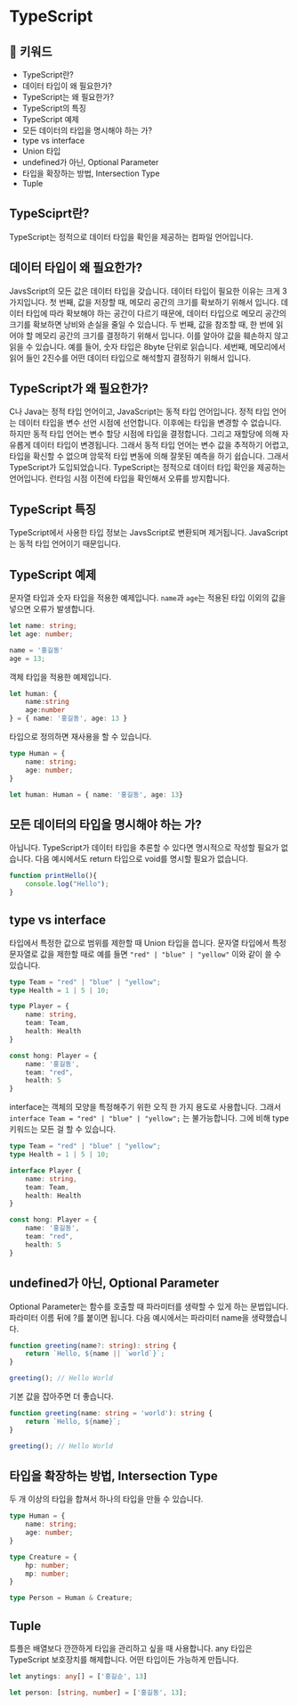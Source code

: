 # TypeScript

## :whale2: 키워드

* TypeScript란?
* 데이터 타입이 왜 필요한가?
* TypeScript는 왜 필요한가?
* TypeScript의 특징
* TypeScript 예제
* 모든 데이터의 타입을 명시해야 하는 가?
* type vs interface
* Union 타입
* undefined가 아닌, Optional Parameter
* 타입을 확장하는 방법, Intersection Type
* Tuple

## TypeSciprt란?

TypeScript는 정적으로 데이터 타입을 확인을 제공하는 컴파일 언어입니다.

## 데이터 타입이 왜 필요한가?

JavsScript의 모든 값은 데이터 타입을 갖습니다. 데이터 타입이 필요한 이유는 크게 3가지입니다. 첫 번째, 값을 저장할 때, 메모리 공간의 크기를 확보하기 위해서 입니다. 데이터 타입에 따라 확보해야 하는 공간이 다르기 때문에, 데이터 타입으로 메모리 공간의 크기를 확보하면 낭비와 손실을 줄일 수 있습니다. 두 번째, 값을 참조할 때, 한 번에 읽어야 할 메모리 공간의 크기를 결정하기 위해서 입니다. 이를 알아야 값을 훼손하지 않고 읽을 수 있습니다. 예를 들어, 숫자 타입은 8byte 단위로 읽습니다. 세번째, 메모리에서 읽어 들인 2진수를 어떤 데이터 타입으로 해석할지 결정하기 위해서 입니다.

## TypeScript가 왜 필요한가?

C나 Java는 정적 타입 언어이고, JavaScript는 동적 타입 언어입니다. 정적 타입 언어는 데이터 타입을 변수 선언 시점에 선언합니다. 이후에는 타입을 변경할 수 없습니다. 하지만 동적 타입 언어는 변수 할당 시점에 타입을 결정합니다. 그리고 재할당에 의해 자유롭게 데이터 타입이 변경됩니다. 그래서 동적 타입 언어는 변수 값을 추적하기 어렵고, 타입을 확신할 수 없으며 암묵적 타입 변동에 의해 잘못된 예측을 하기 쉽습니다. 그래서 TypeScript가 도입되었습니다. TypeScript는 정적으로 데이터 타입 확인을 제공하는 언어입니다. 런타임 시점 이전에 타입을 확인해서 오류를 방지합니다.

## TypeScript 특징

TypeScript에서 사용한 타입 정보는 JavsScript로 변환되며 제거됩니다. JavaScript는 동적 타입 언어이기 때문입니다.

## TypeScript 예제

문자열 타입과 숫자 타입을 적용한 예제입니다. `name`과 `age`는 적용된 타입 이외의 값을 넣으면 오류가 발생합니다.

```typescript
let name: string;
let age: number;

name = '홍길동'
age = 13;
```

객체 타입을 적용한 예제입니다.

```typescript
let human: {
    name:string
    age:number    
} = { name: '홍길동', age: 13 }
```

타입으로 정의하면 재사용을 할 수 있습니다.

```typescript
type Human = {
    name: string;
    age: number;
}

let human: Human = { name: '홍길동', age: 13}
```

## 모든 데이터의 타입을 명시해야 하는 가?

아닙니다. TypeScript가 데이터 타입을 추론할 수 있다면 명시적으로 작성할 필요가 없습니다. 다음 예시에서도 return 타입으로 void를 명시할 필요가 없습니다.

```typescript
function printHello(){
    console.log("Hello");
}
```

## type vs interface

타입에서 특정한 값으로 범위를 제한할 때 Union 타입을 씁니다.
문자열 타입에서 특정 문자열로 값을 제한할 때로 예를 들면 `"red" | "blue" | "yellow"` 이와 같이 쓸 수 있습니다.

```typescript
type Team = "red" | "blue" | "yellow";
type Health = 1 | 5 | 10;

type Player = {
    name: string,
    team: Team,
    health: Health
}

const hong: Player = {
    name: '홍길동',
    team: "red",
    health: 5
}
```

interface는 객체의 모양을 특정해주기 위한 오직 한 가지 용도로 사용합니다. 그래서 `interface Team = "red" | "blue" | "yellow";` 는 불가능합니다. 
그에 비해 type 키워드는 모든 걸 할 수 있습니다.

```typescript
type Team = "red" | "blue" | "yellow";
type Health = 1 | 5 | 10;

interface Player {
    name: string,
    team: Team,
    health: Health
}

const hong: Player = {
    name: '홍길동',
    team: "red",
    health: 5
}
```

## undefined가 아닌, Optional Parameter

Optional Parameter는 함수를 호출할 때 파라미터를 생략할 수 있게 하는 문법입니다.
파라미터 이름 뒤에 ?를 붙이면 됩니다. 다음 예시에서는 파라미터 name을 생략했습니다.

```typescript
function greeting(name?: string): string {
    return `Hello, ${name || `world`}`;
}

greeting(); // Hello World
```

기본 값을 잡아주면 더 좋습니다.

```typescript
function greeting(name: string = 'world'): string {
    return `Hello, ${name}`;
}

greeting(); // Hello World
```

## 타입을 확장하는 방법, Intersection Type

두 개 이상의 타입을 합쳐서 하나의 타입을 만들 수 있습니다.

```typescript
type Human = {
    name: string;
    age: number;
}

type Creature = {
    hp: number;
    mp: number;
}

type Person = Human & Creature;
```

## Tuple

튜플은 배열보다 깐깐하게 타입을 관리하고 싶을 때 사용합니다.
any 타입은 TypeScript 보호장치를 해제합니다. 어떤 타입이든 가능하게 만듭니다.

```typescript
let anytings: any[] = ['홍길순', 13] 

let person: [string, number] = ['홍길동', 13]; 
```
